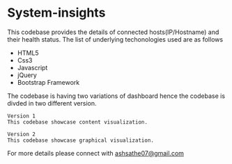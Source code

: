 # System-insights
This codebase provides the details of connected hosts(IP/Hostname) and their health status. The list of underlying techonologies used are as follows
* HTML5
* Css3
* Javascript 
* jQuery
* Bootstrap Framework

The codebase is having two variations of dashboard hence the codebase is divded in two different version.
```
Version 1
This codebase showcase content visualization. 

Version 2
This codebase showcase graphical visualization.
```

For more details please connect with ashsathe07@gmail.com
